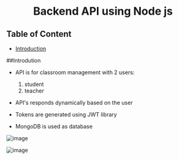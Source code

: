 <div align="center">
  <h1>Backend API using Node js</h1>
</div>


## Table of Content

- [Introduction](#introduction)


##Introdution

- API is for classroom management with 2 users:
  1. student
  2. teacher

- API's responds dynamically based on the user
- Tokens are generated using JWT library
- MongoDB is used as database


![image](https://github.com/kishanakbari8888/Toddle_Assignment/assets/88237282/c94025c7-7b59-4870-8e41-ab4e0ca239e7)


![image](https://github.com/kishanakbari8888/Toddle_Assignment/assets/88237282/291798f2-8ee3-4f0b-879d-baade99f7efd)

